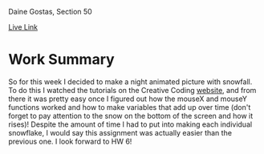 Daine Gostas, Section 50

[Live Link](https://daine-gostas.github.io/120-work/HW-5/)

# Work Summary

So for this week I decided to make a night animated picture with snowfall. To do this I watched the tutorials on the Creative Coding [website](https://montana-media-arts.github.io/creative-coding-1/modules/week-5/p5-variables/), and from there it was pretty easy once I figured out how the mouseX and mouseY functions worked and how to make variables that add up over time (don't forget to pay attention to the snow on the bottom of the screen and how it rises)! Despite the amount of time I had to put into making each individual snowflake, I would say this assignment was actually easier than the previous one. I look forward to HW 6!
